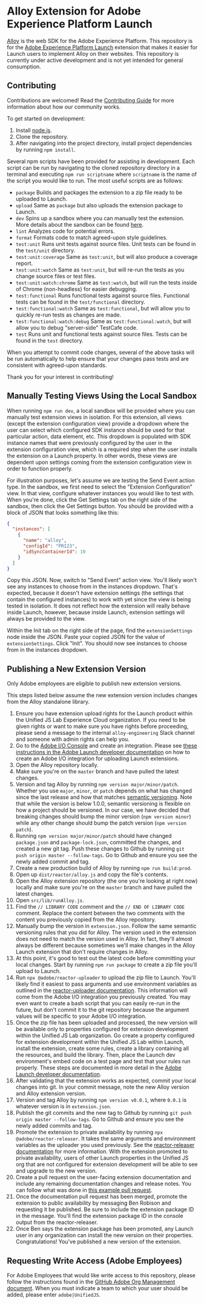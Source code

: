 # Alloy Extension for Adobe Experience Platform Launch

[Alloy](https://github.com/adobe/alloy) is the web SDK for the Adobe Experience Platform. This repository is for the [Adobe Experience Platform Launch](https://www.adobe.com/experience-platform/launch.html) extension that makes it easier for Launch users to implement Alloy on their websites. This repository is currently under active development and is not yet intended for general consumption.

## Contributing

Contributions are welcomed! Read the [Contributing Guide](./.github/CONTRIBUTING.md) for more information about how our community works.

To get started on development:

1. Install [node.js](https://nodejs.org/).
1. Clone the repository.
1. After navigating into the project directory, install project dependencies by running `npm install`.

Several npm scripts have been provided for assisting in development. Each script can be run by navigating to the cloned repository directory in a terminal and executing `npm run scriptname` where `scriptname` is the name of the script you would like to run. The most useful scripts are as follows:

* `package` Builds and packages the extension to a zip file ready to be uploaded to Launch.  
* `upload` Same as `package` but also uploads the extension package to Launch.  
* `dev` Spins up a sandbox where you can manually test the extension. More details about the sandbox can be found [here](https://www.npmjs.com/package/@adobe/reactor-sandbox). 
* `lint` Analyzes code for potential errors.
* `format` Formats code to match agreed-upon style guidelines.
* `test:unit` Runs unit tests against source files. Unit tests can be found in the `test/unit` directory.
* `test:unit:coverage` Same as `test:unit`, but will also produce a coverage report.
* `test:unit:watch` Same as `test:unit`, but will re-run the tests as you change source files or test files.
* `test:unit:watch:chrome` Same as `test:watch`, but will run the tests inside of Chrome (non-headless) for easier debugging.
* `test:functional` Runs functional tests against source files. Functional tests can be found in the `test/functional` directory.
* `test:functional:watch` Same as `test:functional`, but will allow you to quickly re-run tests as changes are made.
* `test:functional:watch:debug` Same as `test:functional:watch`, but will allow you to debug "server-side" TestCafe code.
* `test` Runs unit and functional tests against source files. Tests can be found in the `test` directory.

When you attempt to commit code changes, several of the above tasks will be run automatically to help ensure that your changes pass tests and are consistent with agreed-upon standards.

Thank you for your interest in contributing!

## Manually Testing Views Using the Local Sandbox

When running `npm run dev`, a local sandbox will be provided where you can manually test extension views in isolation. For this extension, all views (except the extension configuration view) provide a dropdown where the user can select which configured SDK instance should be used for that particular action, data element, etc. This dropdown is populated with SDK instance names that were previously configured by the user in the extension configuration view, which is a required step when the user installs the extension on a Launch property. In other words, these views are dependent upon settings coming from the extension configuration view in order to function properly.

For illustration purposes, let's assume we are testing the Send Event action type. In the sandbox, we first need to select the "Extension Configuration" view. In that view, configure whatever instances you would like to test with. When you're done, click the Get Settings tab on the right side of the sandbox, then click the Get Settings button. You should be provided with a block of JSON that looks something like this:

```json
{
  "instances": [
    {
      "name": "alloy",
      "configId": "PR123",
      "idSyncContainerId": 10
    }
  ]
}
```

Copy this JSON. Now, switch to "Send Event" action view. You'll likely won't see any instances to choose from in the instances dropdown. That's expected, because it doesn't have extension settings (the settings that contain the configured instances) to work with yet since the view is being tested in isolation. It does not reflect how the extension will really behave inside Launch, however, because inside Launch, extension settings will always be provided to the view.

Within the Init tab on the right side of the page, find the `extensionSettings` node inside the JSON. Paste your copied JSON for the value of `extensionSettings`. Click "Init". You should now see instances to choose from in the instances dropdown. 

## Publishing a New Extension Version

Only Adobe employees are eligible to publish new extension versions.

This steps listed below assume the new extension version includes changes from the Alloy standalone library.

1. Ensure you have extension upload rights for the Launch product within the Unified JS Lab Experience Cloud organization. If you need to be given rights or want to make sure you have rights before proceeding, please send a message to the internal `alloy-engineering` Slack channel and someone with admin rights can help you.
1. Go to the [Adobe I/O Console](https://console.adobe.io/) and create an integration. Please see [these instructions in the Adobe Launch developer documentation](https://developer.adobelaunch.com/api/guides/access_tokens/#create-a-new-integration) on how to create an Adobe I/O integration for uploading Launch extensions.
1. Open the Alloy repository locally. 
1. Make sure you're on the `master` branch and have pulled the latest changes.
1. Version and tag Alloy by running `npm version major/minor/patch`. Whether you use `major`, `minor`, or `patch` depends on what has changed since the last release and how that matches [semantic versioning](https://semver.org/). Note that while the version is below 1.0.0, semantic versioning is flexible on how a project should be versioned. In our case, we have decided that breaking changes should bump the minor version (`npm version minor`) while any other change should bump the patch version (`npm version patch`).
1. Running `npm version major/minor/patch` should have changed `package.json` and `package-lock.json`, committed the changes, and created a new git tag. Push these changes to Github by running `git push origin master --follow-tags`. Go to Github and ensure you see the newly added commit and tag.
1. Create a new production build of Alloy by running `npm run build:prod`.
1. Open up `dist/reactor/alloy.js` and copy the file's contents.
1. Open the Alloy extension repository (the one you're looking at right now) locally and make sure you're on the `master` branch and have pulled the latest changes.
1. Open `src/lib/runAlloy.js`.
1. Find the `// LIBRARY CODE` comment and the `// END OF LIBRARY CODE` comment. Replace the content between the two comments with the content you previously copied from the Alloy repository.
1. Manually bump the version in `extension.json`. Follow the same semantic versioning rules that you did for Alloy. The version used in the extension does not need to match the version used in Alloy. In fact, they'll almost always be different because sometimes we'll make changes in the Alloy Launch extension that don't require changes in Alloy.
1. At this point, it's good to test out the latest code before committing your local changes. Start by running `npm run package` to create a zip file you'll upload to Launch.
1. Run `npx @adobe/reactor-uploader` to upload the zip file to Launch. You'll likely find it easiest to pass arguments and use environment variables as outlined in the [reactor-uploader documentation](https://www.npmjs.com/package/@adobe/reactor-uploader). This information will come from the Adobe I/O integration you previously created. You may even want to create a bash script that you can easily re-run in the future, but don't commit it to the git repository because the argument values will be specific to your Adobe I/O integration.
1. Once the zip file has been uploaded and processed, the new version will be available only to properties configured for extension development within the Unified JS Lab organization. Go create a property configured for extension development within the Unified JS Lab within Launch, install the extension, create some rules, create a library containing all the resources, and build the library. Then, place the Launch dev environment's embed code on a test page and test that your rules run properly. These steps are documented in more detail in the [Adobe Launch developer documentation](https://developer.adobelaunch.com/extensions/submissions/upload-and-test/#4-create-a-development-property).
1. After validating that the extension works as expected, commit your local changes into git. In your commit message, note the new Alloy version and Alloy extension version.
1. Version and tag Alloy by running `npm version v0.0.1`, where `0.0.1` is whatever version is in `extension.json`.
1. Publish the git commits and the new tag to Github by running `git push origin master --follow-tags`. Go to Github and ensure you see the newly added commits and tag.
1. Promote the extension to private availability by running `npx @adobe/reactor-releaser`. It takes the same arguments and environment variables as the uploader you used previously. See the [reactor-releaser documentation](https://www.npmjs.com/package/@adobe/reactor-releaser) for more information. With the extension promoted to private availability, users of other Launch properties in the Unified JS org that are not configured for extension development will be able to see and upgrade to the new version.
1. Create a pull request on the user-facing extension documentation and include any remaining documentation changes and release notes. You can follow what was done in [this example pull request](https://git.corp.adobe.com/AdobeDocs/launch.en/pull/90).
1. Once the documentation pull request has been merged, promote the extension to public availability by messaging Ben Robison and requesting it be published. Be sure to include the extension package ID in the message. You'll find the extension package ID in the console output from the reactor-releaser.
1. Once Ben says the extension package has been promoted, any Launch user in any organization can install the new version on their properties. Congratulations! You've published a new version of the extension. 

## Requesting Write Access (Adobe Employees)

For Adobe Employees that would like write access to this repository, please follow the instructions found in the [GitHub Adobe Org Management document](https://git.corp.adobe.com/OpenSourceAdvisoryBoard/handbook/blob/master/GitHub-Adobe-Org-Management.md#request-access-to-our-adobe-github-org). When you must indicate a team to which your user should be added, please enter `adobe|UnifiedJS`.
